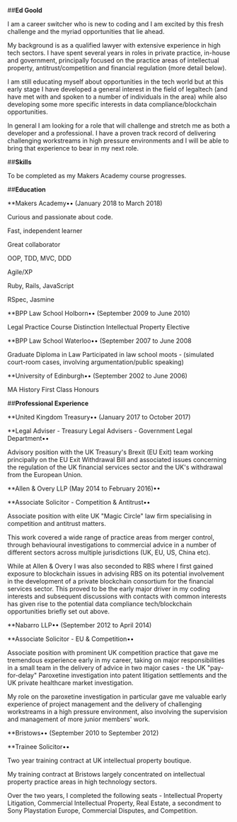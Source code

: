 ##**Ed Goold**

I am a career switcher who is new to coding and I am excited by this fresh challenge and the myriad opportunities that lie ahead.

My background is as a qualified lawyer with extensive experience in high tech sectors.  I have spent several years in roles in private practice, in-house and government, principally focused on the practice areas of intellectual property, antitrust/competition and financial regulation (more detail below).

I am still educating myself about opportunities in the tech world but at this early stage I have developed a general interest in the field of legaltech (and have met with and spoken to a number of individuals in the area) while also developing some more specific interests in data compliance/blockchain opportunities.

In general I am looking for a role that will challenge and stretch me as both a developer and a professional.  I have a proven track record of delivering challenging workstreams in high pressure environments and I will be able to bring that experience to bear in my next role.


##**Skills**

To be completed as my Makers Academy course progresses.


##**Education**

**Makers Academy•• (January 2018 to March 2018)

Curious and passionate about code. 

Fast, independent learner

Great collaborator

OOP, TDD, MVC, DDD

Agile/XP

Ruby, Rails, JavaScript

RSpec, Jasmine

**BPP Law School Holborn•• (September 2009 to June 2010)

Legal Practice Course
Distinction
Intellectual Property Elective

**BPP Law School Waterloo•• (September 2007 to June 2008

Graduate Diploma in Law
Participated in law school moots - (simulated court-room cases, involving argumentation/public speaking)

**University of Edinburgh•• (September 2002 to June 2006)

MA History
First Class Honours


##**Professional Experience**

**United Kingdom Treasury•• (January 2017 to October 2017)

**Legal Adviser - Treasury Legal Advisers - Government Legal Department••

Advisory position with the UK Treasury's Brexit (EU Exit) team working principally on the EU Exit Withdrawal Bill and associated issues concerning the regulation of the UK financial services sector and the UK's withdrawal from the European Union.

**Allen & Overy LLP (May 2014 to February 2016)••

**Associate Solicitor - Competition & Antitrust••

Associate position with elite UK "Magic Circle" law firm specialising in competition and antitrust matters.

This work covered a wide range of practice areas from merger control, through behavioural investigations to commercial advice in a number of different sectors across multiple jurisdictions (UK, EU, US, China etc).

While at Allen & Overy I was also seconded to RBS where I first gained exposure to blockchain issues in advising RBS on its potential involvement in the development of a private blockchain consortium for the financial services sector.  This proved to be the early major driver in my coding interests and subsequent discussions with contacts with common interests has given rise to the potential data compliance tech/blockchain opportunities briefly set out above.

**Nabarro LLP•• (September 2012 to April 2014)

**Associate Solicitor - EU & Competition••

Associate position with prominent UK competition practice that gave me tremendous experience early in my career, taking on major responsibilities in a small team in the delivery of advice in two major cases - the UK "pay-for-delay" Paroxetine investigation into patent litigation settlements and the UK private healthcare market investigation.

My role on the paroxetine investigation in particular gave me valuable early experience of project management and the delivery of challenging workstreams in a high pressure environment, also involving the supervision and management of more junior members' work.

**Bristows•• (September 2010 to September 2012)

**Trainee Solicitor••

Two year training contract at UK intellectual property boutique.

My training contract at Bristows largely concentrated on intellectual property practice areas in high technology sectors.

Over the two years, I completed the following seats - Intellectual Property Litigation, Commercial Intellectual Property, Real Estate, a secondment to Sony Playstation Europe, Commercial Disputes, and Competition.
